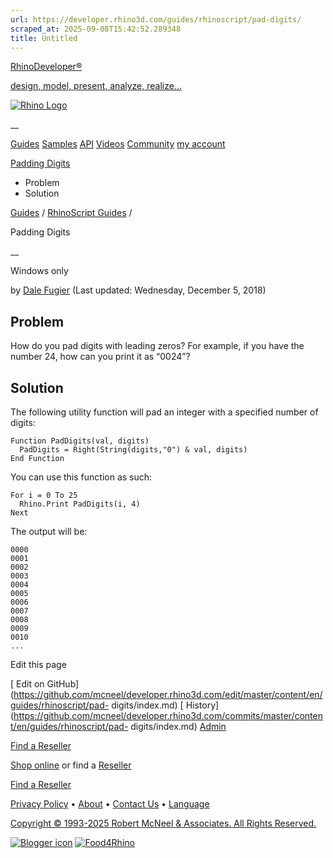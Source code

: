 ```yaml
---
url: https://developer.rhino3d.com/guides/rhinoscript/pad-digits/
scraped_at: 2025-09-08T15:42:52.289348
title: Untitled
---
```


[RhinoDeveloper®](/)

[design, model, present, analyze, realize...](/)

[![Rhino Logo](https://developer.rhino3d.com/images/rhinodevlogo.png)](/)

__

[Guides](https://developer.rhino3d.com/guides)
[Samples](https://developer.rhino3d.com/samples)
[API](https://developer.rhino3d.com/api)
[Videos](https://developer.rhino3d.com/videos)
[Community](https://discourse.mcneel.com/c/rhino-developer) [my account
](https://www.rhino3d.com/my-account/ "Manage your account, licenses, and
teams")

[Padding Digits](https://developer.rhino3d.com/guides/rhinoscript/pad-digits/)

  * Problem
  * Solution

[Guides](https://developer.rhino3d.com/en/guides/) / [RhinoScript
Guides](https://developer.rhino3d.com/en/guides/rhinoscript/) /

Padding Digits

__

Windows only

by [Dale Fugier](https://discourse.mcneel.com/u/dale/) (Last updated:
Wednesday, December 5, 2018)

## Problem

How do you pad digits with leading zeros? For example, if you have the number
24, how can you print it as “0024”?

## Solution

The following utility function will pad an integer with a specified number of
digits:

    
    
    Function PadDigits(val, digits)
      PadDigits = Right(String(digits,"0") & val, digits)
    End Function
    

You can use this function as such:

    
    
    For i = 0 To 25
      Rhino.Print PadDigits(i, 4)
    Next
    

The output will be:

    
    
    0000
    0001
    0002
    0003
    0004
    0005
    0006
    0007
    0008
    0009
    0010
    ...
    

Edit this page

[ Edit on
GitHub](https://github.com/mcneel/developer.rhino3d.com/edit/master/content/en/guides/rhinoscript/pad-
digits/index.md) [
History](https://github.com/mcneel/developer.rhino3d.com/commits/master/content/en/guides/rhinoscript/pad-
digits/index.md) [ Admin](https://developer.rhino3d.com/admin)

[Find a Reseller](https://www.rhino3d.com/sales)

[Shop online](https://www.rhino3d.com/store) or find a
[Reseller](https://www.rhino3d.com/sales)

[Find a Reseller](https://www.rhino3d.com/sales)

[Privacy Policy](https://www.rhino3d.com/privacy) •
[About](https://www.rhino3d.com/mcneel/about) • [Contact
Us](https://www.rhino3d.com/mcneel/contact) • [
Language](https://www.rhino3d.com/language "Change to a different region or
language")

[Copyright © 1993-2025 Robert McNeel & Associates. All Rights
Reserved.](https://www.rhino3d.com/mcneel/about)

[](https://www.facebook.com/McNeelRhinoceros/)
[](https://twitter.com/bobmcneel) [](https://www.linkedin.com/groups/75313/)
[](https://www.youtube.com/user/RhinoGuide/videos) [](https://vimeo.com/rhino)
[![Blogger
icon](https://developer.rhino3d.com/images/blogger.svg)](http://blog.rhino3d.com/)
[![Food4Rhino](https://developer.rhino3d.com/images/f4r_icon_01.svg)](https://www.food4rhino.com)

